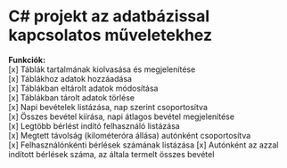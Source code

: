 # C# projekt az adatbázissal kapcsolatos műveletekhez

**Funkciók:**  
[x] Táblák tartalmának kiolvasása és megjelenítése    
[x] Táblákhoz adatok hozzáadása  
[x] Táblákban eltárolt adatok módosítása  
[x] Táblákban tárolt adatok törlése  
[x] Napi bevételek listázása, nap szerint csoportosítva  
[x] Összes bevétel kiírása, napi átlagos bevétel megjelenítése  
[x] Legtöbb bérlést indító felhasználó listázása  
[x] Megtett távolság (kilométeróra állása) autónként csoportosítva  
[x] Felhasználónkénti bérlések számának listázása
[x] Autónként az azzal indított bérlések száma, az általa termelt összes bevétel